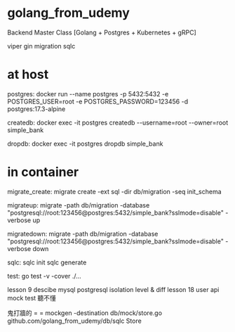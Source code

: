 # golang_from_udemy
Backend Master Class [Golang + Postgres + Kubernetes + gRPC]

viper gin migration sqlc

# at host

postgres:
    docker run --name postgres -p 5432:5432 -e POSTGRES_USER=root -e POSTGRES_PASSWORD=123456 -d postgres:17.3-alpine

createdb:
    docker exec -it postgres createdb --username=root --owner=root simple_bank

dropdb:
    docker exec -it postgres dropdb simple_bank


# in container

migrate_create:
    migrate create -ext sql -dir db/migration -seq init_schema

migrateup:
    migrate -path db/migration -database "postgresql://root:123456@postgres:5432/simple_bank?sslmode=disable" -verbose up

migratedown:
    migrate -path db/migration -database "postgresql://root:123456@postgres:5432/simple_bank?sslmode=disable" -verbose down

sqlc:
    sqlc init
    sqlc generate

test: 
    go test -v -cover ./...

lesson 9 descibe mysql postgresql isolation level & diff
lesson 18 user api mock test 聽不懂

鬼打牆的 = =
mockgen -destination db/mock/store.go github.com/golang_from_udemy/db/sqlc Store